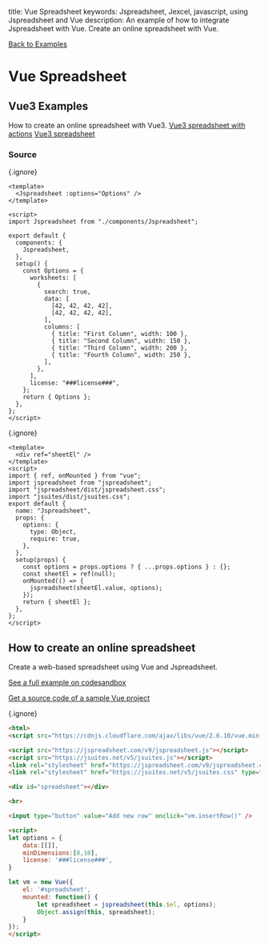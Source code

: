 title: Vue Spreadsheet
keywords: Jspreadsheet, Jexcel, javascript, using Jspreadsheet and Vue
description: An example of how to integrate Jspreadsheet with Vue. Create an online spreadsheet with Vue.

[Back to Examples](/docs/v9/examples "Back to the examples section")

# Vue Spreadsheet

## Vue3 Examples

How to create an online spreadsheet with Vue3. [Vue3 spreadsheet with actions](https://codesandbox.io/s/vue3-spreadsheet-with-actions-chx7dw) [Vue3 spreadsheet](https://codesandbox.io/s/vue-spreadsheet-zpmf2)  

### Source


{.ignore}
```vue
<template>
  <Jspreadsheet :options="Options" />
</template>

<script>
import Jspreadsheet from "./components/Jspreadsheet";

export default {
  components: {
    Jspreadsheet,
  },
  setup() {
    const Options = {
      worksheets: [
        {
          search: true,
          data: [
            [42, 42, 42, 42],
            [42, 42, 42, 42],
          ],
          columns: [
            { title: "First Column", width: 100 },
            { title: "Second Column", width: 150 },
            { title: "Third Column", width: 200 },
            { title: "Fourth Column", width: 250 },
          ],
        },
      ],
      license: "###license###",
    };
    return { Options };
  },
};
</script>
```
  


{.ignore}
```vue
<template>
  <div ref="sheetEl" />
</template>
<script>
import { ref, onMounted } from "vue";
import jspreadsheet from "jspreadsheet";
import "jspreadsheet/dist/jspreadsheet.css";
import "jsuites/dist/jsuites.css";
export default {
  name: "Jspreadsheet",
  props: {
    options: {
      type: Object,
      require: true,
    },
  },
  setup(props) {
    const options = props.options ? { ...props.options } : {};
    const sheetEl = ref(null);
    onMounted(() => {
      jspreadsheet(sheetEl.value, options);
    });
    return { sheetEl };
  },
};
</script>
```
  

## How to create an online spreadsheet

Create a web-based spreadsheet using Vue and Jspreadsheet. 

   

[See a full example on codesandbox](https://codesandbox.io/embed/vue-default-template-p4hwn)

[Get a source code of a sample Vue project](https://github.com/jspreadsheet/example-with-vue)  

{.ignore}
```html
<html>
<script src="https://cdnjs.cloudflare.com/ajax/libs/vue/2.6.10/vue.min.js"></script>

<script src="https://jspreadsheet.com/v9/jspreadsheet.js"></script>
<script src="https://jsuites.net/v5/jsuites.js"></script>
<link rel="stylesheet" href="https://jspreadsheet.com/v9/jspreadsheet.css" type="text/css" />
<link rel="stylesheet" href="https://jsuites.net/v5/jsuites.css" type="text/css" />

<div id="spreadsheet"></div>

<br>

<input type="button" value="Add new row" onclick="vm.insertRow()" />

<script>
let options = {
    data:[[]],
    minDimensions:[8,10],
    license: '###license###',
}

let vm = new Vue({
    el: '#spreadsheet',
    mounted: function() {
        let spreadsheet = jspreadsheet(this.$el, options);
        Object.assign(this, spreadsheet);
    }
}); 
</script>
```
 
